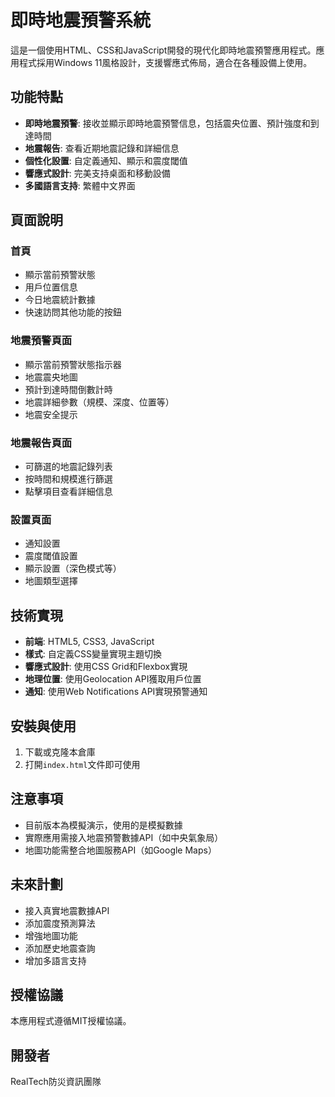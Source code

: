 # 即時地震預警系統

這是一個使用HTML、CSS和JavaScript開發的現代化即時地震預警應用程式。應用程式採用Windows 11風格設計，支援響應式佈局，適合在各種設備上使用。

## 功能特點

- **即時地震預警**: 接收並顯示即時地震預警信息，包括震央位置、預計強度和到達時間
- **地震報告**: 查看近期地震記錄和詳細信息
- **個性化設置**: 自定義通知、顯示和震度閾值
- **響應式設計**: 完美支持桌面和移動設備
- **多國語言支持**: 繁體中文界面

## 頁面說明

### 首頁
- 顯示當前預警狀態
- 用戶位置信息
- 今日地震統計數據
- 快速訪問其他功能的按鈕

### 地震預警頁面
- 顯示當前預警狀態指示器
- 地震震央地圖
- 預計到達時間倒數計時
- 地震詳細參數（規模、深度、位置等）
- 地震安全提示

### 地震報告頁面
- 可篩選的地震記錄列表
- 按時間和規模進行篩選
- 點擊項目查看詳細信息

### 設置頁面
- 通知設置
- 震度閾值設置
- 顯示設置（深色模式等）
- 地圖類型選擇

## 技術實現

- **前端**: HTML5, CSS3, JavaScript
- **樣式**: 自定義CSS變量實現主題切換
- **響應式設計**: 使用CSS Grid和Flexbox實現
- **地理位置**: 使用Geolocation API獲取用戶位置
- **通知**: 使用Web Notifications API實現預警通知

## 安裝與使用

1. 下載或克隆本倉庫
2. 打開`index.html`文件即可使用

## 注意事項

- 目前版本為模擬演示，使用的是模擬數據
- 實際應用需接入地震預警數據API（如中央氣象局）
- 地圖功能需整合地圖服務API（如Google Maps）

## 未來計劃

- 接入真實地震數據API
- 添加震度預測算法
- 增強地圖功能
- 添加歷史地震查詢
- 增加多語言支持

## 授權協議

本應用程式遵循MIT授權協議。

## 開發者

RealTech防災資訊團隊 